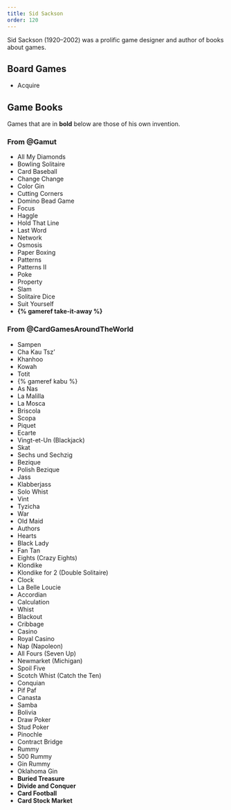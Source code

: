 ```yaml
---
title: Sid Sackson
order: 120
---
```


Sid Sackson (1920–2002) was a prolific game designer and author of books about
games.

## Board Games

* Acquire

## Game Books

Games that are in **bold** below are those of his own invention.

### From @Gamut

<ul class="columnar">
<li>All My Diamonds</li>
<li>Bowling Solitaire</li>
<li>Card Baseball</li>
<li>Change Change</li>
<li>Color Gin</li>
<li>Cutting Corners</li>
<li>Domino Bead Game </li>
<li>Focus</li>
<li>Haggle</li>
<li>Hold That Line</li>
<li>Last Word</li>
<li>Network</li>
<li>Osmosis</li>
<li>Paper Boxing</li>
<li>Patterns</li>
<li>Patterns II</li>
<li>Poke</li>
<li>Property</li>
<li>Slam</li>
<li>Solitaire Dice</li>
<li>Suit Yourself</li>
<li>
<strong>{% gameref take-it-away %}</strong>
</li>
</ul>

### From @CardGamesAroundTheWorld

<ul class="columnar">
<li>Sampen</li>
<li>Cha Kau Tsz’</li>
<li>Khanhoo</li>
<li>Kowah</li>
<li>Totit</li>
<li>
{% gameref kabu %}
</li>
<li>As Nas</li>
<li>La Malilla</li>
<li>La Mosca</li>
<li>Briscola</li> <li>Scopa</li> <li>Piquet</li> <li>Ecarte</li>
<li><span lang="fr" class="noun">Vingt-et-Un</span> (Blackjack)</li> <li>Skat</li>
<li>Sechs und Sechzig</li> <li>Bezique</li> <li>Polish Bezique</li>
<li>Jass</li> <li>Klabberjass</li> <li>Solo Whist</li> <li>Vint</li>
<li>Tyzicha</li> <li>War</li> <li>Old Maid</li> <li>Authors</li> <li>Hearts</li>
<li>Black Lady</li> <li>Fan Tan</li> <li>Eights (Crazy Eights)</li>
<li>Klondike</li> <li>Klondike for 2 (Double Solitaire)</li> <li>Clock</li>
<li>La Belle Loucie</li> <li>Accordian</li> <li>Calculation</li> <li>Whist</li>
<li>Blackout</li> <li>Cribbage</li> <li>Casino</li> <li>Royal Casino</li>
<li>Nap (Napoleon)</li> <li>All Fours (Seven Up)</li> <li>Newmarket
(Michigan)</li> <li>Spoil Five</li> <li>Scotch Whist (Catch the Ten)</li>
<li>Conquian</li> <li>Pif Paf</li> <li>Canasta</li> <li>Samba</li>
<li>Bolivia</li> <li>Draw Poker</li> <li>Stud Poker</li> <li>Pinochle</li>
<li>Contract Bridge</li> <li>Rummy</li> <li>500 Rummy</li> <li>Gin Rummy</li>
<li>Oklahoma Gin</li> <li><strong>Buried Treasure</strong></li> <li><strong>Divide and
Conquer</strong></li> <li><strong>Card Football</strong></li> <li><strong>Card Stock Market</strong></li> </ul>
